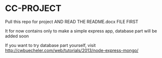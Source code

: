 # CC-PROJECT
Pull this repo for project
AND READ THE README.docx FILE FIRST

It for now contains only to make a simple express app, database part will be added soon

If you want to try database part yourself, visit http://cwbuecheler.com/web/tutorials/2013/node-express-mongo/

